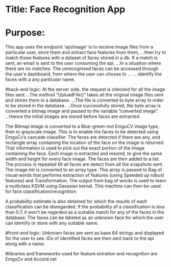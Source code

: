 # Title: Face Recognition App

# Purpose: 
This app uses the endpoint 'api/image' is to receive image files from a particular user, store them and extract face features from them, 
...then try to match those features with a dataset of faces stored in a db. If a match is sent, an email is sent to the user consuming the api. 
...In a situation where there are no matches. The unrecognised faces can be accessed through the user's dashboard, from where the user can choose to ...
... identify the faces with a any particular name.

#back-end logic: At the server side, the request is checked for all the image files sent. 
..The method “UploadFile()” takes all the original image files sent and stores them in a database. 
...The file is converted to byte array in order to be stored in the database.
...Once successfully stored, the byte array is converted a bitmap image and passed to the variable “converted image”. 
...Hence the initial images are stored before faces are extracted.

The Bitmap image is converted to a Blue-green-red EmguCV image type, then to grayscale image. 
This is to enable the faces to be detected using EmguCv’s cascade classifier. 
The faces are detected if there are any, and rectangle array containing the location of the face on the image is returned. 
That information is used to pick out the exact portion of the image containing the face.
Each image is extracted and resized, to give the same width and height for every face image. 
The faces are then added to a list. The process is repeated till all faces are detect from all the snapshots sent.
The image list is converted to an array type. 
This array is passed to Bag of visual words that performs extraction of features (using Speeded up robust features) and Transformation. 
The output from bag of words is used to learn a multiclass KSVM using Gaussian kernel. This machine can then be used for face classification/recognition. 

A probability estimate is also obtained for which the results of each classification can be disregarded.
If the probability of a classification is less than 0.7, it won't be regarded as a suitable match for any of the faces in the database.
The faces can be labeled as an unknown face for which the user can identify or store with any suitable name.

#front-end logic: Unknown faces are sent as base 64 strings and displayed for the user to see. IDs of identified faces are then sent back to the api along with a name.

#libraries and frameworks used for feature extration and recognition are EmguCv and Accord.net
